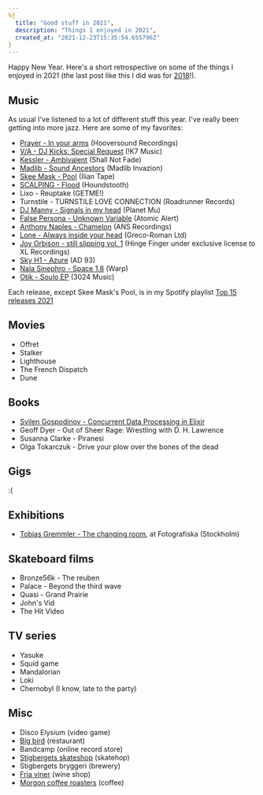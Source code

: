 ```yaml
---
%{
  title: "Good stuff in 2021",
  description: "Things I enjoyed in 2021",
  created_at: "2021-12-23T15:35:54.655796Z"
}
---
```


Happy New Year. Here's a short retrospective on some of the things I
enjoyed in 2021 (the last post like this I did was for [2018](/posts/2019-01-01-good-stuff-in-2018.html)!).

## Music

As usual I've listened to a lot of different stuff this year. I've really been getting into more jazz. Here are some of my favorites:

- [Prayer - In your arms](https://hooversoundrecordings.bandcamp.com/album/prayer-in-your-arms) (Hooversound Recordings)
- [V/A - DJ Kicks: Special Request](https://specialrequest187.bandcamp.com/album/dj-kicks-special-request) (!K7 Music)
- [Kessler - Ambivalent](https://kessleruk.bandcamp.com/album/ambivalent-ep) (Shall Not Fade)
- [Madlib - Sound Ancestors](https://madlib.bandcamp.com/album/sound-ancestors) (Madlib Invazion)
- [Skee Mask - Pool](https://iliantape.bandcamp.com/album/itlp09-pool) (Ilian Tape)
- [SCALPING - Flood](https://scalping.bandcamp.com/album/flood-2) (Houndstooth)
- Lixo - Reuptake (GETME!)
- Turnstile - TURNSTILE LOVE CONNECTION (Roadrunner Records)
- [DJ Manny - Signals in my head](https://djmanny1.bandcamp.com/album/signals-in-my-head) (Planet Mu)
- [False Persona - Unknown Variable](https://falsepersona.bandcamp.com/album/unknown-variable) (Atomic Alert)
- [Anthony Naples - Chamelon](https://anthonynaples.bandcamp.com/album/chameleon) (ANS Recordings)
- [Lone - Always inside your head](https://lone.bandcamp.com/album/always-inside-your-head) (Greco-Roman Ltd)
- [Joy Orbison - still slipping vol. 1](https://tossportal.bandcamp.com/album/still-slipping-vol-1) (Hinge Finger under exclusive license to XL Recordings)
- [Sky H1 - Azure](https://sky-h1.bandcamp.com/album/azure) (AD 93)
- [Nala Sinephro - Space 1.8](https://nalasinephro.bandcamp.com/album/space-18) (Warp)
- [Otik - Soulo EP](https://otik.bandcamp.com/album/soulo-ep) (3024 Music)

Each release, except Skee Mask's Pool, is in my Spotify playlist [Top 15 releases 2021](https://open.spotify.com/playlist/222ASRFDzTZFf7axxhAxq7?si=384574295af84cd9)

## Movies

- Offret
- Stalker
- Lighthouse
- The French Dispatch
- Dune

## Books

- [Svilen Gospodinov - Concurrent Data Processing in Elixir](https://pragprog.com/titles/sgdpelixir/concurrent-data-processing-in-elixir/)
- Geoff Dyer - Out of Sheer Rage: Wrestling with D. H. Lawrence
- Susanna Clarke - Piranesi
- Olga Tokarczuk - Drive your plow over the bones of the dead

## Gigs

:(

## Exhibitions

- [Tobias Gremmler - The changing room](https://www.fotografiska.com/sto/en/utstallningar/tobias-gremmler/), at Fotografiska (Stockholm)

## Skateboard films

- Bronze56k - The reuben
- Palace - Beyond the third wave
- Quasi - Grand Prairie
- John's Vid
- The Hit Video

## TV series

- Yasuke
- Squid game
- Mandalorian
- Loki
- Chernobyl (I know, late to the party)

## Misc

- Disco Elysium (video game)
- [Big bird](https://www.instagram.com/big_bird_gbg) (restaurant)
- Bandcamp (online record store)
- [Stigbergets skateshop](https://stigbergetskateshop.se/) (skatehop)
- Stigbergets bryggeri (brewery)
- [Fria viner](https://friaviner.se/) (wine shop)
- [Morgon coffee roasters](https://www.morgoncoffeeroasters.com/) (coffee)
